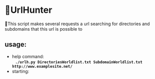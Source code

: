 <h1 align="left">
    🔎UrlHunter
</h1>
<p align="left">📄This script makes several requests a url searching for directories and subdomains that this url is possible to</p>
<p>
<h2>usage:</h2>
  <ul>
      <li>help command:</li>
      <b>&nbsp;&nbsp;&nbsp;<code>./urlh.py DirectoriesWorldlist.txt SubdomainWorldlist.txt http://www.examplesite.net/</code></b>
      <li>starting:<br>&nbsp;&nbsp;&nbsp;<img src=""></li>
  </ul>
</p>
